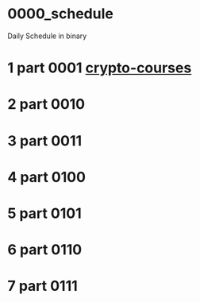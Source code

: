 # 0000_schedule
Daily Schedule in binary
# 1 part 0001 [crypto-courses](https://github.com/charlesfinney/0000_schedule/wiki/Crypto-Courses)
# 2 part 0010
# 3 part 0011
# 4 part 0100
# 5 part 0101
# 6 part 0110
# 7 part 0111

